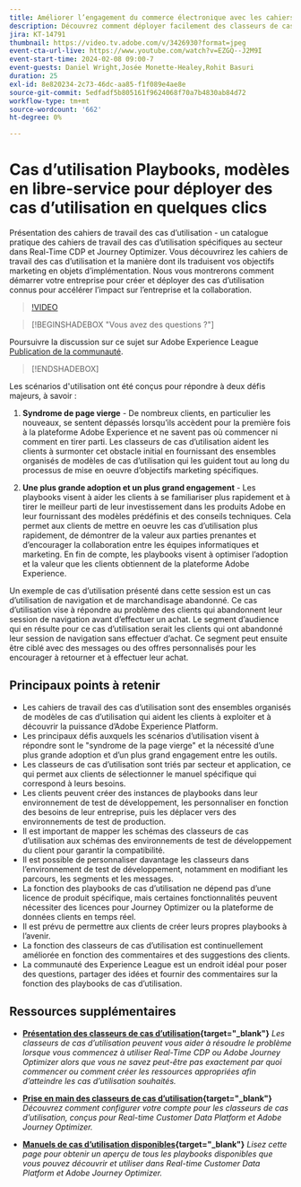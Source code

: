 ```yaml
---
title: Améliorer l’engagement du commerce électronique avec les cahiers de travail des cas d’utilisation, les modèles en libre-service pour déployer les cas d’utilisation du commerce électronique en quelques clics
description: Découvrez comment déployer facilement des classeurs de cas d’utilisation dans Adobe Real-Time CDP et Adobe Journey Optimizer et déverrouiller les possibilités d’amélioration de l’engagement des clients du commerce électronique.
jira: KT-14791
thumbnail: https://video.tv.adobe.com/v/3426930?format=jpeg
event-cta-url-live: https://www.youtube.com/watch?v=EZGQ--J2M9I
event-start-time: 2024-02-08 09:00-7
event-guests: Daniel Wright,Josée Monette-Healey,Rohit Basuri
duration: 25
exl-id: 8e820234-2c73-46dc-aa85-f1f089e4ae8e
source-git-commit: 5edfadf5b805161f9624068f70a7b4830ab84d72
workflow-type: tm+mt
source-wordcount: '662'
ht-degree: 0%

---
```


# Cas d’utilisation Playbooks, modèles en libre-service pour déployer des cas d’utilisation en quelques clics

Présentation des cahiers de travail des cas d’utilisation - un catalogue pratique des cahiers de travail des cas d’utilisation spécifiques au secteur dans Real-Time CDP et Journey Optimizer. Vous découvrirez les cahiers de travail des cas d’utilisation et la manière dont ils traduisent vos objectifs marketing en objets d’implémentation. Nous vous montrerons comment démarrer votre entreprise pour créer et déployer des cas d’utilisation connus pour accélérer l’impact sur l’entreprise et la collaboration.

>[!VIDEO](https://video.tv.adobe.com/v/3426930/?quality=12&learn=on)

>[!BEGINSHADEBOX &quot;Vous avez des questions ?&quot;]

Poursuivre la discussion sur ce sujet sur Adobe Experience League [Publication de la communauté](https://experienceleaguecommunities.adobe.com/t5/adobe-experience-platform/experience-league-live-post-session-discussion-use-case/m-p/651643#M488).

>[!ENDSHADEBOX]

Les scénarios d&#39;utilisation ont été conçus pour répondre à deux défis majeurs, à savoir :

1. **Syndrome de page vierge** - De nombreux clients, en particulier les nouveaux, se sentent dépassés lorsqu’ils accèdent pour la première fois à la plateforme Adobe Experience et ne savent pas où commencer ni comment en tirer parti. Les classeurs de cas d’utilisation aident les clients à surmonter cet obstacle initial en fournissant des ensembles organisés de modèles de cas d’utilisation qui les guident tout au long du processus de mise en oeuvre d’objectifs marketing spécifiques.

1. **Une plus grande adoption et un plus grand engagement** - Les playbooks visent à aider les clients à se familiariser plus rapidement et à tirer le meilleur parti de leur investissement dans les produits Adobe en leur fournissant des modèles prédéfinis et des conseils techniques.  Cela permet aux clients de mettre en oeuvre les cas d’utilisation plus rapidement, de démontrer de la valeur aux parties prenantes et d’encourager la collaboration entre les équipes informatiques et marketing.  En fin de compte, les playbooks visent à optimiser l’adoption et la valeur que les clients obtiennent de la plateforme Adobe Experience.

Un exemple de cas d’utilisation présenté dans cette session est un cas d’utilisation de navigation et de marchandisage abandonné. Ce cas d’utilisation vise à répondre au problème des clients qui abandonnent leur session de navigation avant d’effectuer un achat. Le segment d’audience qui en résulte pour ce cas d’utilisation serait les clients qui ont abandonné leur session de navigation sans effectuer d’achat. Ce segment peut ensuite être ciblé avec des messages ou des offres personnalisés pour les encourager à retourner et à effectuer leur achat.

## Principaux points à retenir

* Les cahiers de travail des cas d’utilisation sont des ensembles organisés de modèles de cas d’utilisation qui aident les clients à exploiter et à découvrir la puissance d’Adobe Experience Platform.
* Les principaux défis auxquels les scénarios d’utilisation visent à répondre sont le &quot;syndrome de la page vierge&quot; et la nécessité d’une plus grande adoption et d’un plus grand engagement entre les outils.
* Les classeurs de cas d’utilisation sont triés par secteur et application, ce qui permet aux clients de sélectionner le manuel spécifique qui correspond à leurs besoins.
* Les clients peuvent créer des instances de playbooks dans leur environnement de test de développement, les personnaliser en fonction des besoins de leur entreprise, puis les déplacer vers des environnements de test de production.
* Il est important de mapper les schémas des classeurs de cas d’utilisation aux schémas des environnements de test de développement du client pour garantir la compatibilité.
* Il est possible de personnaliser davantage les classeurs dans l’environnement de test de développement, notamment en modifiant les parcours, les segments et les messages.
* La fonction des playbooks de cas d’utilisation ne dépend pas d’une licence de produit spécifique, mais certaines fonctionnalités peuvent nécessiter des licences pour Journey Optimizer ou la plateforme de données clients en temps réel.
* Il est prévu de permettre aux clients de créer leurs propres playbooks à l’avenir.
* La fonction des classeurs de cas d’utilisation est continuellement améliorée en fonction des commentaires et des suggestions des clients.
* La communauté des Experience League est un endroit idéal pour poser des questions, partager des idées et fournir des commentaires sur la fonction des playbooks de cas d’utilisation.

## Ressources supplémentaires

* **[Présentation des classeurs de cas d’utilisation](https://experienceleague.adobe.com/docs/experience-platform/use-case-playbooks/playbooks/overview.html){target="_blank"}**
  *Les classeurs de cas d’utilisation peuvent vous aider à résoudre le problème lorsque vous commencez à utiliser Real-Time CDP ou Adobe Journey Optimizer alors que vous ne savez peut-être pas exactement par quoi commencer ou comment créer les ressources appropriées afin d’atteindre les cas d’utilisation souhaités.*

* **[Prise en main des classeurs de cas d’utilisation](https://experienceleague.adobe.com/docs/experience-platform/use-case-playbooks/playbooks/get-started.html?lang=fr){target="_blank"}**
  *Découvrez comment configurer votre compte pour les classeurs de cas d’utilisation, conçus pour Real-time Customer Data Platform et Adobe Journey Optimizer.*

* **[Manuels de cas d’utilisation disponibles](https://experienceleague.adobe.com/docs/experience-platform/use-case-playbooks/playbooks/playbooks-list.html?lang=fr){target="_blank"}**
  *Lisez cette page pour obtenir un aperçu de tous les playbooks disponibles que vous pouvez découvrir et utiliser dans Real-time Customer Data Platform et Adobe Journey Optimizer.*
